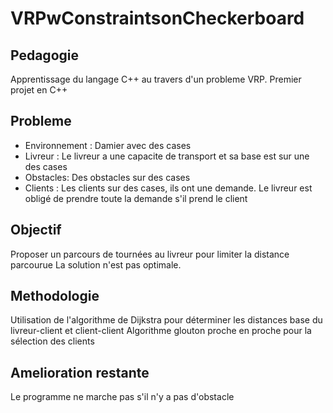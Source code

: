 VRPwConstraintsonCheckerboard
=============================

Pedagogie
--------

Apprentissage du langage C++ au travers d'un probleme VRP.
Premier projet en C++

Probleme
--------

- Environnement : Damier avec des cases
- Livreur : Le livreur a une capacite de transport et sa base est sur une des cases
- Obstacles: Des obstacles sur des cases
- Clients : Les clients sur des cases, ils ont une demande. Le livreur est obligé de prendre toute la demande s'il prend le client

Objectif
--------
Proposer un parcours de tournées au livreur pour limiter la distance parcourue
La solution n'est pas optimale.

Methodologie
------------

Utilisation de l'algorithme de Dijkstra pour déterminer les distances base du livreur-client et client-client
Algorithme glouton proche en proche pour la sélection des clients


Amelioration restante
---------------------

Le programme ne marche pas s'il n'y a pas d'obstacle




